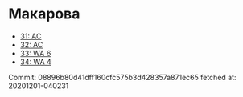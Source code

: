 # Макарова
- [31: AC](31.md)
- [32: AC](32.md)
- [33: WA 6](33.md)
- [34: WA 4](34.md)

Commit: 08896b80d41dff160cfc575b3d428357a871ec65
 fetched at: 20201201-040231
